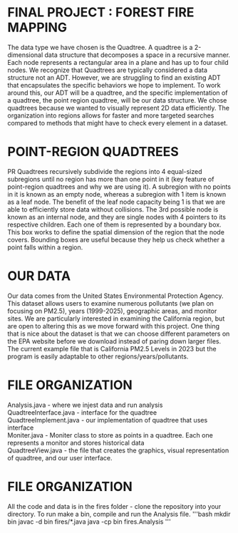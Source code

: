 # FINAL PROJECT : FOREST FIRE MAPPING 

The data type we have chosen is the Quadtree. A quadtree is a 2-dimensional data structure that decomposes a space in a recursive manner. Each node represents a rectangular area in a plane and has up to four child nodes. We recognize that Quadtrees are typically considered a data structure not an ADT. However, we are struggling to find an existing ADT that encapsulates the specific behaviors we hope to implement. To work around this, our ADT will be a quadtree, and the specific implementation of a quadtree, the point region quadtree, will be our data structure. We chose quadtrees because we wanted to visually represent 2D data efficiently. The organization into regions allows for faster and more targeted searches compared to methods that might have to check every element in a dataset. 

# POINT-REGION QUADTREES

PR Quadtrees recursively subdivide the regions into 4 equal-sized subregions until no region has more than one point in it (key feature of point-region quadtrees and why we are using it). A subregion with no points in it is known as an empty node, whereas a subregion with 1 item is known as a leaf node. The benefit of the leaf node capacity being 1 is that we are able to efficiently store data without collisions. The 3rd possible node is known as an internal node, and they are single nodes with 4 pointers to its respective children. Each one of them is represented by a boundary box. This box works to define the spatial dimension of the region that the node covers. Bounding boxes are useful because they help us check whether a point falls within a region. 

# OUR DATA 

Our data comes from the United States Environmental Protection Agency. This dataset allows users to examine numerous pollutants (we plan on focusing on PM2.5), years (1999-2025), geographic areas, and monitor sites. We are particularly interested in examining the California region, but are open to altering this as we move forward with this project. One thing that is nice about the dataset is that we can choose different parameters on the EPA website before we download instead of paring down larger files. The current example file that is California PM2.5 Levels in 2023 but the program is easily adaptable to other regions/years/pollutants.


# FILE ORGANIZATION 

Analysis.java - where we injest data and run analysis <br />
QuadtreeInterface.java - interface for the quadtree <br />
QuadtreeImplement.java - our implementation of quadtree that uses interface <br />
Moniter.java - Moniter class to store as points in a quadtree. Each one represents a monitor and stores historical data <br />
QuadtreeView.java - the file that creates the graphics, visual representation of quadtree, and our user interface.

# FILE ORGANIZATION 

All the code and data is in the fires folder - clone the repository into your directory.
To run make a bin, compile and run the Analysis file.
'''bash
mkdir bin
javac -d bin fires/*.java
java -cp bin fires.Analysis
'''
